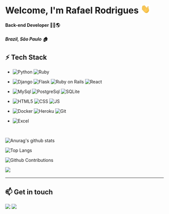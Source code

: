 # Welcome, I'm Rafael Rodrigues <img src="https://raw.githubusercontent.com/ABSphreak/ABSphreak/master/gifs/Hi.gif" width="30px">

#### Back-end Developer  👨🏻🌎
##### Brazil, São Paulo 🏠


## ⚡ Tech Stack
* ![Python](https://img.shields.io/badge/Python-3776AB?style=1for-the-badge&logo=python&logoColor=white) ![Ruby](https://img.shields.io/badge/Ruby-CC342D?style=1for-the-badge&logo=ruby&logoColor=white)
* ![Django](https://img.shields.io/badge/Django-092E20?style=1for-the-badge&logo=django&logoColor=white) ![Flask](https://img.shields.io/badge/Flask-000000?style=f1or-the-badge&logo=flask&logoColor=white) ![Ruby on Rails](https://img.shields.io/badge/Ruby_on_Rails-CC0000?style=1for-the-badge&logo=ruby-on-rails&logoColor=white) ![React](https://img.shields.io/badge/React-20232A?style=1for-the-badge&logo=react&logoColor=61DAFB)
* ![MySql](https://img.shields.io/badge/-MySql-003B57?&logo=MySQL&logoColor=FFFFFF) ![PostgreSql](https://img.shields.io/badge/-PostgreSql-336791?&logo=postgresql&logoColor=FFFFFF) ![SQLite](https://img.shields.io/badge/-SQLite-4479A1?&logo=sqlite&logoColor=FFFFFF)

* ![HTML5](https://img.shields.io/badge/HTML5-E34F26?style=1for-the-badge&logo=html5&logoColor=white) ![CSS](https://img.shields.io/badge/CSS3-1572B6?style=1for-the-badge&logo=css3&logoColor=white) ![JS](https://img.shields.io/badge/JavaScript-F7DF1E?style=1for-the-badge&logo=javascript&logoColor=black)
* ![Docker](https://img.shields.io/badge/Docker-2CA5E0?style=1for-the-badge&logo=docker&logoColor=white) ![Heroku](https://img.shields.io/badge/Heroku-430098?style=1for-the-badge&logo=heroku&logoColor=white) ![Git](https://img.shields.io/badge/Git-F05032?style=1for-the-badge&logo=git&logoColor=white)
* ![Excel](https://img.shields.io/badge/Microsoft_Excel-217346?style=1for-the-badge&logo=microsoft-excel&logoColor=white)
<br/>

![Anurag's github stats](https://github-readme-stats.vercel.app/api?username=rafaelrsilva1996&show_icons=true&count_private=true&theme=dracula)

![Top Langs](https://github-readme-stats.vercel.app/api/top-langs/?username=rafaelrsilva1996&layout=compact&theme=dracula)

![Github Contributions](https://github-readme-streak-stats.herokuapp.com/?user=rafaelrsilva1996&hide_border=true&theme=dark)

![](http://estruyf-github.azurewebsites.net/api/VisitorHit?user=rafaelrsilva1996&repo=rafaelrsilva1996&countColorcountColor)

<hr />

## 📫 Get in touch
<p id="socialIcons">
    <a href="https://www.linkedin.com/in/rafael-rodrigues-4862a2128/" alt="LinkedIn">
        <img src="https://img.shields.io/badge/-LinkedIn-blue?style=flat-square&logo=linkedin" /></a>
<a href="mailto:rafael.r.silva96@hotmail.com" alt="Hotmail">
  <img src="https://img.shields.io/badge/-Gmail-FF0000?style=flat-square&labelColor=FF0000&logo=gmail&logoColor=white&link=mailto:thomasbuenou@gmail.com" /></a>
</p>

[linkedin]:www.linkedin.com/in/rafael-rodrigues-4862a2128/
[mail]:(mailto:rafael.r.silva96@hotmail.com)
